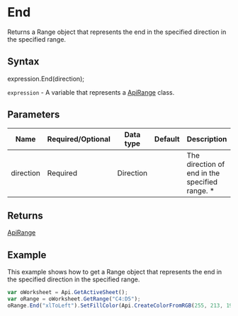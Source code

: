 # End

Returns a Range object that represents the end in the specified direction in the specified range.

## Syntax

expression.End(direction);

`expression` - A variable that represents a [ApiRange](../ApiRange.md) class.

## Parameters

| **Name** | **Required/Optional** | **Data type** | **Default** | **Description** |
| ------------- | ------------- | ------------- | ------------- | ------------- |
| direction | Required | Direction |  | The direction of end in the specified range. * |

## Returns

[ApiRange](../../ApiRange/ApiRange.md)

## Example

This example shows how to get a Range object that represents the end in the specified direction in the specified range.

```javascript
var oWorksheet = Api.GetActiveSheet();
var oRange = oWorksheet.GetRange("C4:D5");
oRange.End("xlToLeft").SetFillColor(Api.CreateColorFromRGB(255, 213, 191));
```
